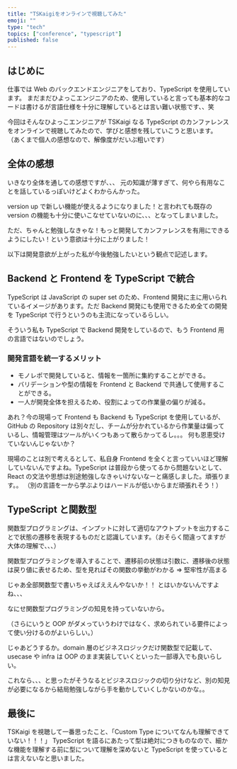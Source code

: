```yaml
---
title: "TSKaigiをオンラインで視聴してみた"
emoji: ""
type: "tech"
topics: ["conference", "typescript"]
published: false
---
```


## はじめに

仕事では Web のバックエンドエンジニアをしており、TypeScript を使用しています。
まだまだひよっこエンジニアのため、使用していると言っても基本的なコードは書けるが言語仕様を十分に理解しているとは言い難い状態です、、笑

今回はそんなひよっこエンジニアが TSKaigi なる TypeScript のカンファレンスをオンラインで視聴してみたので、学びと感想を残していこうと思います。
（あくまで個人の感想なので、解像度がだいぶ粗いです）

## 全体の感想

いきなり全体を通しての感想ですが、、、
元の知識が薄すぎて、何やら有用なことを話しているっぽいけどよくわからんかった。

version up で新しい機能が使えるようになりました！と言われても既存の version の機能も十分に使いこなせていないのに、、、となってしまいました。

ただ、ちゃんと勉強しなきゃな！もっと開発してカンファレンスを有用にできるようにしたい！という意欲は十分に上がりました！

以下は開発意欲が上がった私が今後勉強したいという観点で記述します。

## Backend と Frontend を TypeScript で統合

TypeScript は JavaScript の super set のため、Frontend 開発に主に用いられているイメージがあります。ただ Backend 開発にも使用できるため全ての開発を TypeScript で行うというのも主流になっているらしい。

そういう私も TypeScript で Backend 開発をしているので、もう Frontend 用の言語ではないのでしょう。

### 開発言語を統一するメリット

- モノレポで開発していると、情報を一箇所に集約することができる。
- バリデーションや型の情報を Frontend と Backend で共通して使用することができる。
- 一人が開発全体を担えるため、役割によっての作業量の偏りが減る。

あれ？今の現場って Frontend も Backend も TypeScript を使用しているが、GitHub の Repository は別々だし、チームが分かれているから作業量は偏っているし、情報管理はツールがいくつもあって散らかってるし。。。
何も恩恵受けていないんじゃないか？

現場のことは別で考えるとして、私自身 Frontend を全くと言っていいほど理解していないんですよね。TypeScript は普段から使ってるから問題ないとして、React の文法や思想は別途勉強しなきゃいけないなーと痛感しました。頑張ります。。
（別の言語を一から学ぶよりはハードルが低いからまだ頑張れそう！）

## TypeScript と関数型

関数型プログラミングは、インプットに対して適切なアウトプットを出力することで状態の遷移を表現するものだと認識しています。（おそらく間違ってますが大体の理解で、、、）

関数型プログラミングを導入することで、遷移前の状態は引数に、遷移後の状態は戻り値に表せるため、型を見ればその関数の挙動がわかる ⇒ 堅牢性が高まる

じゃあ全部関数型で書いちゃえばええんやないか！！
とはいかないんですよね、、、

なにせ関数型プログラミングの知見を持っていないから。

（さらにいうと OOP がダメっていうわけではなく、求められている要件によって使い分けるのがよいらしい。）

じゃあどうするか。domain 層のビジネスロジックだけ関数型で記載して、usecase や infra は OOP のまま実装していくといった一部導入でも良いらしい。

これなら、、、と思ったがそうなるとビジネスロジックの切り分けなど、別の知見が必要になるから結局勉強しながら手を動かしていくしかないのかな。。

## 最後に

TSKaigi を視聴して一番思ったこと、「Custom Type についてなんも理解できていない！！！」
TypeScript を語るにあたって型は絶対につきものなので、細かな機能を理解する前に型について理解を深めないと TypeScript を使っているとは言えないなと思いました。
